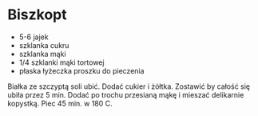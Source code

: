 # Biszkopt

- 5-6 jajek 
- szklanka cukru 
- szklanka mąki 
- 1/4 szklanki mąki tortowej 
- płaska łyżeczka proszku do pieczenia 

Białka ze szczyptą soli ubić. Dodać cukier i żółtka. Zostawić by całość się ubiła przez 5 min. Dodać po trochu przesianą mąkę i mieszać delikarnie kopystką. Piec 45 min. w 180 C. 